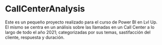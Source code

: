 # CallCenterAnalysis
Este es un pequeño proyecto realizado para el curso de Power BI en Lvl Up. El mismo se centra en un análisis sobre las llamadas en un Call Center a lo largo de todo el año 2021; categorizadas por sus temas,   sastifacción del cliente, respuesta y duración.
